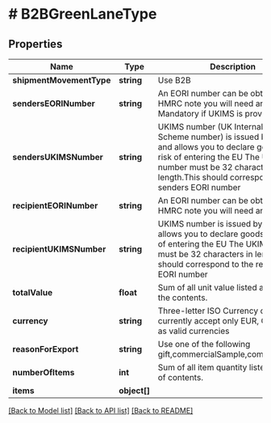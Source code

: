 # # B2BGreenLaneType

## Properties

Name | Type | Description | Notes
------------ | ------------- | ------------- | -------------
**shipmentMovementType** | **string** | Use B2B |
**sendersEORINumber** | **string** | An EORI number can be obtained from HMRC note you will need an XI EORI. Mandatory if UKIMS is provided | [optional]
**sendersUKIMSNumber** | **string** | UKIMS number (UK Internal Market Scheme number) is issued by HMRC and allows you to declare goods not at risk of entering the EU The UKIMS number must be 32 characters in length.This should correspond to the senders EORI number | [optional]
**recipientEORINumber** | **string** | An EORI number can be obtained from HMRC note you will need an XI EORI | [optional]
**recipientUKIMSNumber** | **string** | UKIMS number is issued by HMRC and allows you to declare goods not at risk of entering the EU The UKIMS number must be 32 characters in length. This should correspond to the recipients EORI number | [optional]
**totalValue** | **float** | Sum of all unit value listed as part of the contents. |
**currency** | **string** | Three-letter ISO Currency code. We currently accept only EUR, GBP &amp; USD as valid currencies | [optional]
**reasonForExport** | **string** | Use one of the following gift,commercialSample,commercialSale | [optional]
**numberOfItems** | **int** | Sum of all item quantity listed as part of contents. |
**items** | **object[]** |  | [optional]

[[Back to Model list]](../../README.md#models) [[Back to API list]](../../README.md#endpoints) [[Back to README]](../../README.md)
